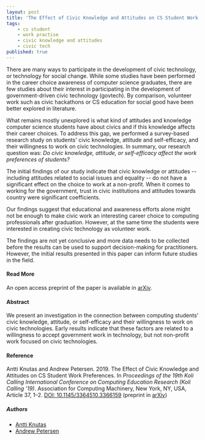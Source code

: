 ```yaml
---
layout: post
title: 'The Effect of Civic Knowledge and Attitudes on CS Student Work Preferences'
tags:
    - cs student
    - work practise
    - civic knowledge and attitudes
    - civic tech
published: true
---
```


There are many ways to participate in the development of civic technology, or technology for social change. While some studies have been performed in the career choice awareness of computer science graduates, there are few studies about their interest in participating in the development of government-driven civic technology (govtech). By comparison, volunteer work such as civic hackathons or CS education for social good have been better explored in literature.

What remains mostly unexplored is what kind of attitudes and knowledge computer science students have about civics and if this knowledge affects their career choices. To address this gap, we performed a survey-based research study on students' civic knowledge, attitude and self-efficacy, and their willingness to work on civic technologies. In summary, our research question was: *Do civic knowledge, attitude, or self-efficacy affect the work preferences of students?*

The initial findings of our study indicate that civic knowledge or attitudes -- including attitudes related to social issues and equality -- do not have a significant effect on the choice to work at a non-profit. When it comes to working for the government, trust in civic institutions and attitudes towards country were significant coefficients.

Our findings suggest that educational and awareness efforts alone might not be enough to make civic work an interesting career choice to computing professionals after graduation. However, at the same time the students were interested in creating civic technology as volunteer work.

The findings are not yet conclusive and more data needs to be collected before the results can be used to support decision-making for practitioners. However, the initial results presented in this paper can inform future studies in the field.

#### Read More
An open access preprint of the paper is available in [arXiv](https://arxiv.org/abs/2001.11810).

#### Abstract
We present an investigation in the connection between computing students' civic knowledge, attitude, or self-efficacy and their willingness to work on civic technologies. Early results indicate that these factors are related to a willingness to accept government work in technology, but not non-profit work focused on civic technologies.

#### Reference
Antti Knutas and Andrew Petersen. 2019. The Effect of Civic Knowledge and Attitudes on CS Student Work Preferences. In *Proceedings of the 19th Koli Calling International Conference on Computing Education Research (Koli Calling ’19)*. Association for Computing Machinery, New York, NY, USA, Article 37, 1–2. [DOI: 10.1145/3364510.3366159](https://doi.org/10.1145/3364510.3366159) (preprint in [arXiv](https://arxiv.org/abs/2001.11810))

##### Authors
* [Antti Knutas](https://twitter.com/aknutas)
* [Andrew Petersen](https://utmandrew.bitbucket.io)